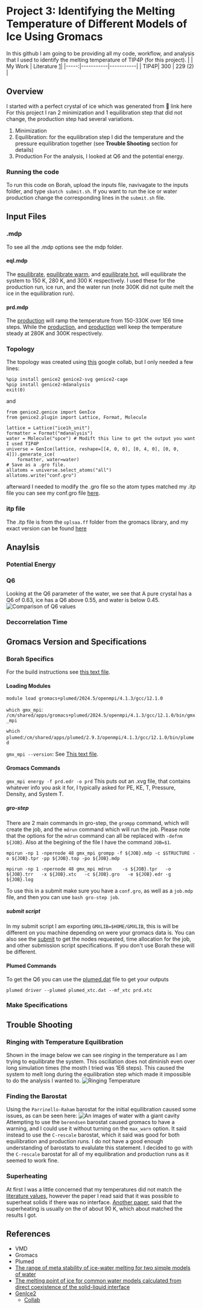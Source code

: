 # Project 3: Identifying the Melting Temperature of Different Models of Ice Using Gromacs
In this github I am going to be providing all my code, workflow, and analysis that I used to identify the melting temperature of TIP4P (for this project).
|      | My Work   | Literature [1](https://pubs.aip.org/aip/jcp/article/124/14/144506/929132/The-melting-point-of-ice-Ih-for-common-water)|
|-----:|-----------|-----------|
| TIP4P| 300       | 229 (2)   |

## Overview
I started with a perfect crystal of ice which was generated from 🚨 link here
For this project I ran 2 minimization and 1 equilibration step that did not change, the production step had several variations. 
1. Minimization
2. Equilibration: for the equilibration step I did the temperature and the pressure equilibration together (see **Trouble Shooting** section for details)
3. Production
For the analysis, I looked at Q6 and the potential energy.

### Running the code
To run this code on Borah, upload the inputs file, navivagate to the inputs folder, and type `sbatch submit.sh`. If you want to run the ice or water production change the corresponding lines in the `submit.sh` file.

## Input Files
### .mdp
To see all the .mdp options see the mdp folder.

#### eql.mdp
The [equilibrate](mdp/eql.mpd), [equilibrate warm](mdp/eql_warm.warm), and [equilibrate hot](mdp/eql_hot.mdp), will equilibrate the system to 150 K, 280 K, and 300 K respectively. I used these for the production run, ice run, and the water run (note 300K did not quite melt the ice in the equilibration run).
#### prd.mdp
The [production](mdp/prd.mpd) will ramp the temperature from 150-330K over 1E6 time steps. While the [production](mdp/prd_ice.mpd), and [production](mdp/prd_water.mpd) well keep the temperature steady at 280K and 300K respectively.
### Topology
The topology was created using [this](https://colab.research.google.com/github/vitroid/GenIce/blob/main/jupyter.ipynb) google collab, but I only needed a few lines:

```
%pip install genice2 genice2-svg genice2-cage
%pip install genice2-mdanalysis
exit(0)
```
and
```
from genice2.genice import GenIce
from genice2.plugin import Lattice, Format, Molecule

lattice = Lattice("ice1h_unit")
formatter = Format("mdanalysis")
water = Molecule("spce") # Modift this line to get the output you want I used TIP4P
universe = GenIce(lattice, reshape=[[4, 0, 0], [0, 4, 0], [0, 0, 4]]).generate_ice(
    formatter, water=water)
# Save as a .gro file.
allatoms = universe.select_atoms("all")
allatoms.write("conf.gro")
```
afterward I needed to modify the .gro file so the atom types matched my .itp file you can see my conf.gro file [here](inputs/conf.gro).
### itp file
The .itp file is from the `oplsaa.ff` folder from the gromacs library, and my exact version can be found [here](info/tip4p.itp)
## Anaylsis
### Potential Energy
### Q6
Looking at the Q6 parameter of the water, we see that A pure crystal has a Q6 of 0.63, ice has a Q6 above 0.55, and water is below 0.45.
![Comparison of Q6 values](Images/Q6_comparison.png)

### Deccorrelation Time

## Gromacs Version and Specifications
### Borah Specifics
For the build instructions see [this text file](info/gromacs_specs.txt).
#### Loading Modules
`module load gromacs+plumed/2024.5/openmpi/4.1.3/gcc/12.1.0`

`which gmx_mpi`: `/cm/shared/apps/gromacs+plumed/2024.5/openmpi/4.1.3/gcc/12.1.0/bin/gmx_mpi`

`which plumed`:`/cm/shared/apps/plumed/2.9.3/openmpi/4.1.3/gcc/12.1.0/bin/plumed`

`gmx_mpi --version`: See [This text file](info/gromacs_specs.txt).

#### Gromacs Commands
`gmx_mpi energy -f prd.edr -o prd`
This puts out an .xvg file, that contains whatever info you ask it for, I typically asked for PE, KE, T, Pressure, Density, and System T.
##### gro-step
There are 2 main commands in gro-step, the `grompp` command, which will create the job, and the `mdrun` command which will run the job. Please note that the options for the `mdrun` command can all be replaced with `-defnm ${JOB}`. Also at the begining of the file I have the command `JOB=$1`.

`mpirun -np 1 -npernode 48 gmx_mpi grompp -f ${JOB}.mdp -c $STRUCTURE -o ${JOB}.tpr -pp ${JOB}.top -po ${JOB}.mdp`

`mpirun -np 1 -npernode 48 gmx_mpi mdrun	-s ${JOB}.tpr	-o ${JOB}.trr	-x ${JOB}.xtc	-c ${JOB}.gro	-e ${JOB}.edr -g ${JOB}.log`

To use this in a submit make sure you have a `conf.gro`, as well as a `job.mdp` file, and then you can use `bash gro-step job`.
##### submit script
In my submit script I am exporting `GMXLIB=$HOME/GMXLIB`, this is will be different on you machine depending on were your gromacs data is. You can also see the [submit](inputs/submit.sh) to get the nodes requested, time allocation for the job, and other submission script specifications. If you don't use Borah these will be different.

#### Plumed Commands
To get the Q6 you can use the [plumed.dat](info/plumed_xtc.dat) file to get your outputs

`plumed driver --plumed plumed_xtc.dat --mf_xtc prd.xtc`
### Make Specifications

## Trouble Shooting
### Ringing with Temperature Equilibration
Shown in the image below we can see *ringing* in the temperature as I am trying to equilibrate the system. This oscillation does not diminish even over long simulation times (the mosth I tried was 1E6 steps). This caused the system to melt long during the equilibration step which made it impossible to do the analysis I wanted to.
![Ringing Temperature](Images/Ringing.png)
### Finding the Barostat
Using the `Parrinello-Raham` barostat for the initial equilibration caused some issues, as can be seen here: 
![An images of water with a giant cavity](Images/Equilibration_with_temp.png)
Attempting to use the `berendsen` barostat caused gromacs to have a warning, and I could use it without turning on the `max_warn` option. It said instead to use the `C-rescale` barostat, which it said was good for both equilibration and production runs. I do not have a good enough understanding of barostats to evalulate this statement. I decided to go with the `C-rescale` barostat for all of my equilibration and production runs as it seemed to work fine. 
### Superheating
At first I was a little concerned that my temperatures did not match the [literature values](https://pubs.aip.org/aip/jcp/article/124/14/144506/929132/The-melting-point-of-ice-Ih-for-common-water), however the paper I read said that it was possible to superheat solids if there was no interface. [Another paper](https://www.tandfonline.com/doi/abs/10.1080/00268970412331293820), said that the superheating is usually on the of about 90 K, which about matched the results I got. 

## References
* VMD
* Gromacs
* Plumed
* [The range of meta stability of ice-water melting for two simple models of water](https://www.tandfonline.com/doi/abs/10.1080/00268970412331293820)
* [The melting point of ice for common water models calculated from direct coexistence of the solid-liquid interface](https://pubs.aip.org/aip/jcp/article/124/14/144506/929132/The-melting-point-of-ice-Ih-for-common-water)
* [GenIce2](https://github.com/vitroid/GenIce)
  * [Collab](https://colab.research.google.com/github/vitroid/GenIce/blob/main/jupyter.ipynb)

